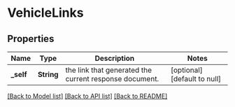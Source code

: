 # VehicleLinks

## Properties
Name | Type | Description | Notes
------------ | ------------- | ------------- | -------------
**_self** | **String** | the link that generated the current response document. | [optional] [default to null]

[[Back to Model list]](../README.md#documentation-for-models) [[Back to API list]](../README.md#documentation-for-api-endpoints) [[Back to README]](../README.md)


